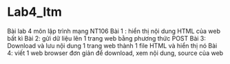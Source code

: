 # Lab4_ltm
Bài lab 4 môn lập trình mạng NT106
Bài 1 : hiển thị nội dung HTML của web bất kì
Bài 2: gửi dữ liệu lên 1 trang web bằng phương thức POST
Bài 3: Download và lưu nội dung 1 trang web thành 1 file HTML và hiển thị nó
Bài 4: viết 1 web browser đơn giản để download, xem nội dung, source của web 
